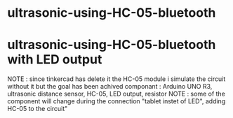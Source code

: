 # ultrasonic-using-HC-05-bluetooth
# ultrasonic-using-HC-05-bluetooth with LED output 
NOTE : since tinkercad has delete it the HC-05 module i simulate the circuit without it but the goal has been achived 
componant : Arduino UNO R3, ultrasonic distance sensor,  HC-05, LED output, resistor
NOTE : some of the component will change during the connection "tablet instet of LED", adding HC-05 to the circuit"
